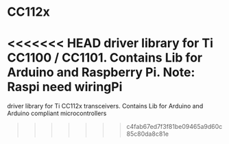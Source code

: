CC112x
======
<<<<<<< HEAD
driver library for Ti CC1100 / CC1101. 
Contains Lib for Arduino and Raspberry Pi. 
Note: Raspi need wiringPi 
=======

driver library for Ti CC112x transceivers.
Contains Lib for Arduino and Arduino compliant microcontrollers
>>>>>>> c4fab67ed7f3f81be09465a9d60c85c80da8c81e
